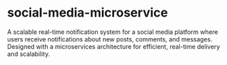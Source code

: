 # social-media-microservice
A scalable real-time notification system for a social media platform where users receive notifications about new posts, comments, and messages. Designed with a microservices architecture for efficient, real-time delivery and scalability.
